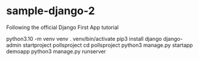 # sample-django-2
Following the official Django First App tutorial


python3.10 -m venv venv
. venv/bin/activate
pip3 install django
django-admin startproject pollsproject
cd pollsproject 
python3 manage.py startapp demoapp
python3 manage.py runserver